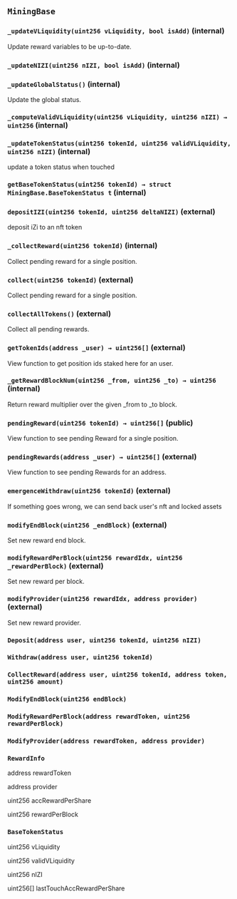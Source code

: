 ## `MiningBase`






### `_updateVLiquidity(uint256 vLiquidity, bool isAdd)` (internal)

Update reward variables to be up-to-date.



### `_updateNIZI(uint256 nIZI, bool isAdd)` (internal)





### `_updateGlobalStatus()` (internal)

Update the global status.



### `_computeValidVLiquidity(uint256 vLiquidity, uint256 nIZI) → uint256` (internal)





### `_updateTokenStatus(uint256 tokenId, uint256 validVLiquidity, uint256 nIZI)` (internal)

update a token status when touched



### `getBaseTokenStatus(uint256 tokenId) → struct MiningBase.BaseTokenStatus t` (internal)





### `depositIZI(uint256 tokenId, uint256 deltaNIZI)` (external)

deposit iZi to an nft token




### `_collectReward(uint256 tokenId)` (internal)

Collect pending reward for a single position.




### `collect(uint256 tokenId)` (external)

Collect pending reward for a single position.




### `collectAllTokens()` (external)

Collect all pending rewards.



### `getTokenIds(address _user) → uint256[]` (external)

View function to get position ids staked here for an user.




### `_getRewardBlockNum(uint256 _from, uint256 _to) → uint256` (internal)

Return reward multiplier over the given _from to _to block.




### `pendingReward(uint256 tokenId) → uint256[]` (public)

View function to see pending Reward for a single position.




### `pendingRewards(address _user) → uint256[]` (external)

View function to see pending Rewards for an address.




### `emergenceWithdraw(uint256 tokenId)` (external)

If something goes wrong, we can send back user's nft and locked assets




### `modifyEndBlock(uint256 _endBlock)` (external)

Set new reward end block.




### `modifyRewardPerBlock(uint256 rewardIdx, uint256 _rewardPerBlock)` (external)

Set new reward per block.




### `modifyProvider(uint256 rewardIdx, address provider)` (external)

Set new reward provider.





### `Deposit(address user, uint256 tokenId, uint256 nIZI)`





### `Withdraw(address user, uint256 tokenId)`





### `CollectReward(address user, uint256 tokenId, address token, uint256 amount)`





### `ModifyEndBlock(uint256 endBlock)`





### `ModifyRewardPerBlock(address rewardToken, uint256 rewardPerBlock)`





### `ModifyProvider(address rewardToken, address provider)`






### `RewardInfo`


address rewardToken


address provider


uint256 accRewardPerShare


uint256 rewardPerBlock


### `BaseTokenStatus`


uint256 vLiquidity


uint256 validVLiquidity


uint256 nIZI


uint256[] lastTouchAccRewardPerShare



